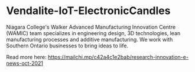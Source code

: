 # Vendalite-IoT-ElectronicCandles
Niagara College's Walker Advanced Manufacturing Innovation Centre (WAMIC) team specializes in engineering design, 3D technologies, lean manufacturing processes and additive manufacturing. We work with Southern Ontario businesses to bring ideas to life.

Read more here: https://mailchi.mp/c42a4c1e2bab/research-innovation-e-news-oct-2021
